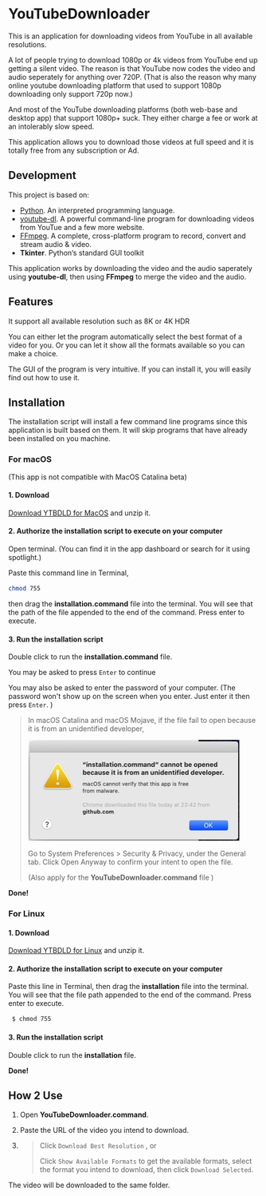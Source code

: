 # YouTubeDownloader


This is an application for downloading videos from YouTube in all available resolutions.

A lot of people trying to download 1080p or 4k videos from YouTube end up getting a silent video. The reason is that YouTube now codes the video and  audio seperately for anything over 720P. (That is also the reason why many online youtube downloading platform that used to support 1080p downloading only support 720p now.)

And most of the YouTube downloading platforms (both web-base and desktop app) that support 1080p+ suck. They either charge a fee or work at an intolerably slow speed.

This application allows you to download those videos at full speed and it is totally free from any subscription or Ad.





## Development

This project is based on:

- [Python](https://www.python.org/).  An interpreted programming language.
- [youtube-dl](https://ytdl-org.github.io/youtube-dl/). A powerful command-line program for downloading videos from YouTue and a few more website.
- [FFmpeg](https://ffmpeg.org/). A complete, cross-platform program to record, convert and stream audio & video.
- **Tkinter**. Python‘s standard GUI toolkit

This application works by downloading the video and the audio saperately using **youtube-dl**, then using **FFmpeg** to merge the video and the audio. 





## Features

It support all available resolution such as 8K or 4K HDR 

You can either let the program automatically select the best format of a video for you. Or you can let it show all the formats available so you can make a choice.

The GUI of the program is very intuitive. If you can install it, you will easily find out how to use it.





## Installation

The installation script will install a few command line programs since this application is built based on them. It will skip programs that have already been installed on you machine.



### For macOS

(This app is not compatible with MacOS Catalina beta)

#### 1. Download
[Download YTBDLD for MacOS](https://github.com/yuehanui/YouTubeDownloader/raw/master/YTBDLD%20for%20MacOS.zip) and unzip it.

#### 2. Authorize the installation script to execute on your computer

Open terminal. (You can find it in the app dashboard or search for it using spotlight.)

Paste this command line in Terminal, 

```bash
chmod 755 
```

then drag the **installation.command** file into the terminal. You will see that the path of the file appended to the end of the command. Press enter to execute.





#### 3. Run the installation script

Double click to run the **installation.command** file.

You may be asked to press `Enter` to continue

You may also be asked  to enter the password of your computer. (The password won't show up on the screen when you enter. Just enter it then press `Enter`. )

> In macOS Catalina and macOS Mojave, if the file fail to open because it is from an unidentified developer,
>
> ![unidentified_developer](./img/unidentified_developer.jpeg)
>
> Go to System Preferences > Security & Privacy, under the General tab. Click Open Anyway to confirm your intent to open the file.
>
> (Also apply for the **YouTubeDownloader.command** file )



**Done!**





### For Linux

#### 1. Download
[Download YTBDLD for Linux](https://github.com/yuehanui/YouTubeDownloader/raw/master/YTBDLD%20for%20Linux.zip) and unzip it.




#### 2. Authorize the installation script to execute on your computer

Paste this line in Terminal, then drag the **installation** file into the terminal. You will see that the file path appended to the end of the command. Press enter to execute.

```bash
 $ chmod 755 
```



#### 3. Run the installation script

Double click to run the **installation** file.

**Done!**





## How 2 Use

1. Open **YouTubeDownloader.command**.

2. Paste the URL of the video you intend to download.

3. > Click `Download Best Resolution` , or
   >
   > Click `Show Available Formats` to get the available formats, select the format you intend to download, then click `Download Selected`.

The video will be downloaded to the same folder.

